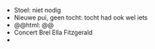 - Stoel: niet nodig
- Nieuwe pui, geen tocht: tocht had ook wel iets
- @@html: @@
- Concert Brel Ella Fitzgerald
-